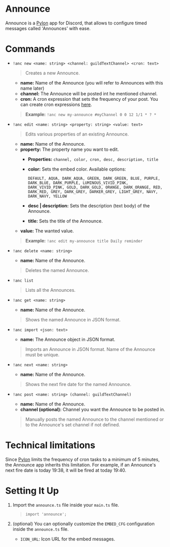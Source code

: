 # Announce

Announce is a [Pylon](https://pylon.bot) app for Discord, that allows to configure timed messages called 'Announces' with ease.

# Commands

*  `!anc new <name: string> <channel: guildTextChannel> <cron: text>`
    > Creates a new Announce.
    - **name:** Name of the Announce (you will refer to Announces with this name later)
    - **channel:** The Announce will be posted int he mentioned channel.
    - **cron:** A cron expression that sets the frequency of your post. You can create cron expressions [here](http://www.cronmaker.com).
    > **Example:** `!anc new my-announce #myChannel 0 0 12 1/1 * ? *`

* `!anc edit <name: string> <property: string> <value: text>`
    > Edits various properties of an existing Announce.
    - **name:** Name of the Announce.
    - **property:** The property name you want to edit.
        - **Properties:** `channel, color, cron, desc, description, title`
        - **color:** Sets the embed color. Available options:
        
            `DEFAULT, AQUA, DARK_AQUA, GREEN, DARK_GREEN, BLUE, PURPLE, DARK_BLUE, DARK_PURPLE, LUMINOUS_VIVID_PINK, DARK_VIVID_PINK, GOLD, DARK_GOLD, ORANGE, DARK_ORANGE, RED, DARK_RED, GREY, DARK_GREY, DARKER_GREY, LIGHT_GREY, NAVY, DARK_NAVY, YELLOW`
        - **desc | description:** Sets the description (text body) of the Announce.
        - **title:** Sets the title of the Announce.
    - **value:** The wanted value.
    > **Example:** `!anc edit my-announce title Daily reminder`

* `!anc delete <name: string>`
    - **name:** Name of the Announce.
    > Deletes the named Announce.

* `!anc list`
    > Lists all the Announces.

* `!anc get <name: string>`
    - **name:** Name of the Announce.
    > Shows the named Announce in JSON format.

* `!anc import <json: text>`
    - **name:** The Announce object in JSON format.
    > Imports an Announce in JSON format. Name of the Announce must be unique.

* `!anc next <name: string>`
    - **name:** Name of the Announce.
    > Shows the next fire date for the named Announce.

* `!anc post <name: string> (channel: guildTextChannel)`
    - **name:** Name of the Announce.
    - **channel (optional):** Channel you want the Announce to be posted in.
    > Manually posts the named Announce to the channel mentioned or to the Announce's set channel if not defined.


# Technical limitations

Since [Pylon](https://pylon.bot) limits the frequency of cron tasks to a minimum of 5 minutes, the Announce app inherits this limitation.
For example, if an Announce's next fire date is today 19:38, it will be fired at today 19:40.

# Setting It Up

1. Import the `announce.ts` file inside your `main.ts` file.
    > `import 'announce';`

2. (optional) You can optionally customize the `EMBED_CFG` configuration inside the `announce.ts` file.
    * `ICON_URL`: Icon URL for the embed messages.
